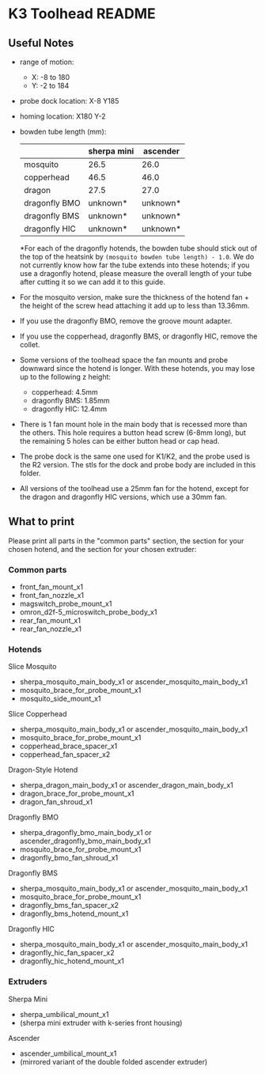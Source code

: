 # K3 Toolhead README

## Useful Notes

- range of motion:
    - X: -8 to 180
    - Y: -2 to 184
- probe dock location: X-8 Y185
- homing location: X180 Y-2
- bowden tube length (mm):

    |               | sherpa mini   | ascender  |
    | ---           | ---           | ---       |
    | mosquito      | 26.5          | 26.0      |
    | copperhead    | 46.5          | 46.0      |
    | dragon        | 27.5          | 27.0      |
    | dragonfly BMO | unknown*      | unknown*  |
    | dragonfly BMS | unknown*      | unknown*  |
    | dragonfly HIC | unknown*      | unknown*  |
    
    *For each of the dragonfly hotends, the bowden tube should stick out of the top of the heatsink by `(mosquito bowden tube length) - 1.0`. We do not  currently know how far the tube extends into these hotends; if you use a dragonfly hotend, please measure the overall length of your tube after cutting it so we can add it to this guide.

- For the mosquito version, make sure the thickness of the hotend fan + the height of the screw head attaching it add up to less than 13.36mm.
- If you use the dragonfly BMO, remove the groove mount adapter.
- If you use the copperhead, dragonfly BMS, or dragonfly HIC, remove the collet.
- Some versions of the toolhead space the fan mounts and probe downward since the hotend is longer. With these hotends, you may lose up to the following z height:
    - copperhead: 4.5mm
    - dragonfly BMS: 1.85mm
    - dragonfly HIC: 12.4mm
- There is 1 fan mount hole in the main body that is recessed more than the others. This hole requires a button head screw (6-8mm long), but the remaining 5 holes can be either button head or cap head.
- The probe dock is the same one used for K1/K2, and the probe used is the R2 version. The stls for the dock and probe body are included in this folder.
- All versions of the toolhead use a 25mm fan for the hotend, except for the dragon and dragonfly HIC versions, which use a 30mm fan.

## What to print

Please print all parts in the "common parts" section, the section for your chosen hotend, and the section for your chosen extruder:

### Common parts

- front_fan_mount_x1
- front_fan_nozzle_x1
- magswitch_probe_mount_x1
- omron_d2f-5_microswitch_probe_body_x1
- rear_fan_mount_x1
- rear_fan_nozzle_x1

### Hotends

Slice Mosquito
- sherpa_mosquito_main_body_x1 or ascender_mosquito_main_body_x1
- mosquito_brace_for_probe_mount_x1
- mosquito_side_mount_x1

Slice Copperhead
- sherpa_mosquito_main_body_x1 or ascender_mosquito_main_body_x1
- mosquito_brace_for_probe_mount_x1
- copperhead_brace_spacer_x1
- copperhead_fan_spacer_x2

Dragon-Style Hotend
- sherpa_dragon_main_body_x1 or ascender_dragon_main_body_x1
- dragon_brace_for_probe_mount_x1
- dragon_fan_shroud_x1

Dragonfly BMO
- sherpa_dragonfly_bmo_main_body_x1 or ascender_dragonfly_bmo_main_body_x1
- mosquito_brace_for_probe_mount_x1
- dragonfly_bmo_fan_shroud_x1

Dragonfly BMS
- sherpa_mosquito_main_body_x1 or ascender_mosquito_main_body_x1
- mosquito_brace_for_probe_mount_x1
- dragonfly_bms_fan_spacer_x2
- dragonfly_bms_hotend_mount_x1

Dragonfly HIC
- sherpa_mosquito_main_body_x1 or ascender_mosquito_main_body_x1
- dragonfly_hic_fan_spacer_x2
- dragonfly_hic_hotend_mount_x1

### Extruders

Sherpa Mini
- sherpa_umbilical_mount_x1
- (sherpa mini extruder with k-series front housing)

Ascender
- ascender_umbilical_mount_x1
- (mirrored variant of the double folded ascender extruder)